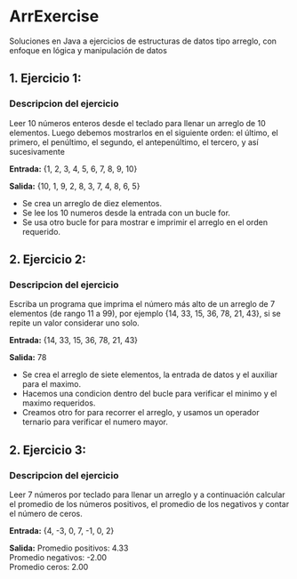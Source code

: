 # ArrExercise
Soluciones en Java a ejercicios de estructuras de datos tipo arreglo, con enfoque en lógica y manipulación de datos

## 1. Ejercicio 1:
### Descripcion del ejercicio
Leer 10 números enteros desde el teclado para
llenar un arreglo de 10 elementos. Luego debemos mostrarlos en el siguiente orden:
el último, el primero, el penúltimo, el segundo, el antepenúltimo, el tercero, y así
sucesivamente

**Entrada:**  {1, 2, 3, 4, 5, 6, 7, 8, 9, 10}

**Salida:**  {10, 1, 9, 2, 8, 3, 7, 4, 8, 6, 5}

- Se crea un arreglo de diez elementos.
- Se lee los 10 numeros desde la entrada con un bucle for.
- Se usa otro bucle for para mostrar e imprimir el arreglo en el orden requerido.

## 2. Ejercicio 2:
### Descripcion del ejercicio
Escriba un programa que imprima el número más alto de un arreglo de 7 elementos
(de rango 11 a 99), por ejemplo {14, 33, 15, 36, 78, 21, 43}, si se repite un valor 
considerar uno solo.

**Entrada:** {14, 33, 15, 36, 78, 21, 43}

**Salida:** 78

- Se crea el arreglo de siete elementos, la entrada de datos y el auxiliar para el 
maximo.
- Hacemos una condicion dentro del bucle para verificar el minimo y el maximo requeridos.
- Creamos otro for para recorrer el arreglo, y usamos un operador ternario para verificar
el numero mayor.

## 2. Ejercicio 3:
### Descripcion del ejercicio
Leer 7 números por teclado para llenar un arreglo y a continuación calcular el promedio de
los números positivos, el promedio de los negativos y contar el número de ceros.

**Entrada:** {4, -3, 0, 7, -1, 0, 2}

**Salida:** 
Promedio positivos: 4.33  
Promedio negativos: -2.00  
Promedio ceros: 2.00




